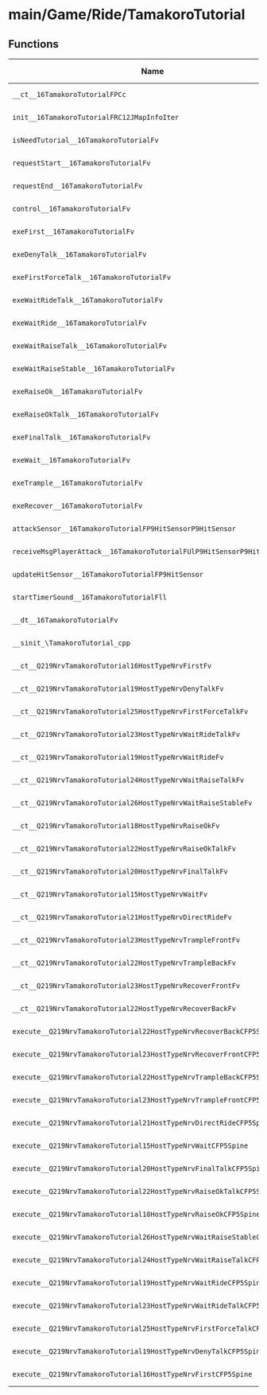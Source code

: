# main/Game/Ride/TamakoroTutorial

## Functions

| Name | Address | Match % |
|------|---------|---------|
| `__ct__16TamakoroTutorialFPCc` | `0x8033B384` | :x: (0.0%) |
| `init__16TamakoroTutorialFRC12JMapInfoIter` | `0x8033B3E8` | :x: (0.0%) |
| `isNeedTutorial__16TamakoroTutorialFv` | `0x8033B644` | :x: (0.0%) |
| `requestStart__16TamakoroTutorialFv` | `0x8033B64C` | :x: (0.0%) |
| `requestEnd__16TamakoroTutorialFv` | `0x8033B688` | :x: (0.0%) |
| `control__16TamakoroTutorialFv` | `0x8033B690` | :x: (0.0%) |
| `exeFirst__16TamakoroTutorialFv` | `0x8033B6CC` | :x: (0.0%) |
| `exeDenyTalk__16TamakoroTutorialFv` | `0x8033B820` | :x: (0.0%) |
| `exeFirstForceTalk__16TamakoroTutorialFv` | `0x8033B86C` | :x: (0.0%) |
| `exeWaitRideTalk__16TamakoroTutorialFv` | `0x8033B8C4` | :x: (0.0%) |
| `exeWaitRide__16TamakoroTutorialFv` | `0x8033B938` | :x: (0.0%) |
| `exeWaitRaiseTalk__16TamakoroTutorialFv` | `0x8033B97C` | :x: (0.0%) |
| `exeWaitRaiseStable__16TamakoroTutorialFv` | `0x8033BA18` | :x: (0.0%) |
| `exeRaiseOk__16TamakoroTutorialFv` | `0x8033BAE4` | :x: (0.0%) |
| `exeRaiseOkTalk__16TamakoroTutorialFv` | `0x8033BB40` | :x: (0.0%) |
| `exeFinalTalk__16TamakoroTutorialFv` | `0x8033BBB0` | :x: (0.0%) |
| `exeWait__16TamakoroTutorialFv` | `0x8033BC4C` | :x: (0.0%) |
| `exeTrample__16TamakoroTutorialFv` | `0x8033BCD4` | :x: (0.0%) |
| `exeRecover__16TamakoroTutorialFv` | `0x8033BDC8` | :x: (0.0%) |
| `attackSensor__16TamakoroTutorialFP9HitSensorP9HitSensor` | `0x8033BE6C` | :x: (0.0%) |
| `receiveMsgPlayerAttack__16TamakoroTutorialFUlP9HitSensorP9HitSensor` | `0x8033BEEC` | :x: (0.0%) |
| `updateHitSensor__16TamakoroTutorialFP9HitSensor` | `0x8033C044` | :x: (0.0%) |
| `startTimerSound__16TamakoroTutorialFll` | `0x8033C130` | :x: (0.0%) |
| `__dt__16TamakoroTutorialFv` | `0x8033C19C` | :x: (0.0%) |
| `__sinit_\TamakoroTutorial_cpp` | `0x8033C1F8` | :x: (0.0%) |
| `__ct__Q219NrvTamakoroTutorial16HostTypeNrvFirstFv` | `0x8033C2AC` | :x: (0.0%) |
| `__ct__Q219NrvTamakoroTutorial19HostTypeNrvDenyTalkFv` | `0x8033C2BC` | :x: (0.0%) |
| `__ct__Q219NrvTamakoroTutorial25HostTypeNrvFirstForceTalkFv` | `0x8033C2CC` | :x: (0.0%) |
| `__ct__Q219NrvTamakoroTutorial23HostTypeNrvWaitRideTalkFv` | `0x8033C2DC` | :x: (0.0%) |
| `__ct__Q219NrvTamakoroTutorial19HostTypeNrvWaitRideFv` | `0x8033C2EC` | :x: (0.0%) |
| `__ct__Q219NrvTamakoroTutorial24HostTypeNrvWaitRaiseTalkFv` | `0x8033C2FC` | :x: (0.0%) |
| `__ct__Q219NrvTamakoroTutorial26HostTypeNrvWaitRaiseStableFv` | `0x8033C30C` | :x: (0.0%) |
| `__ct__Q219NrvTamakoroTutorial18HostTypeNrvRaiseOkFv` | `0x8033C31C` | :x: (0.0%) |
| `__ct__Q219NrvTamakoroTutorial22HostTypeNrvRaiseOkTalkFv` | `0x8033C32C` | :x: (0.0%) |
| `__ct__Q219NrvTamakoroTutorial20HostTypeNrvFinalTalkFv` | `0x8033C33C` | :x: (0.0%) |
| `__ct__Q219NrvTamakoroTutorial15HostTypeNrvWaitFv` | `0x8033C34C` | :x: (0.0%) |
| `__ct__Q219NrvTamakoroTutorial21HostTypeNrvDirectRideFv` | `0x8033C35C` | :x: (0.0%) |
| `__ct__Q219NrvTamakoroTutorial23HostTypeNrvTrampleFrontFv` | `0x8033C36C` | :x: (0.0%) |
| `__ct__Q219NrvTamakoroTutorial22HostTypeNrvTrampleBackFv` | `0x8033C37C` | :x: (0.0%) |
| `__ct__Q219NrvTamakoroTutorial23HostTypeNrvRecoverFrontFv` | `0x8033C38C` | :x: (0.0%) |
| `__ct__Q219NrvTamakoroTutorial22HostTypeNrvRecoverBackFv` | `0x8033C39C` | :x: (0.0%) |
| `execute__Q219NrvTamakoroTutorial22HostTypeNrvRecoverBackCFP5Spine` | `0x8033C3AC` | :x: (0.0%) |
| `execute__Q219NrvTamakoroTutorial23HostTypeNrvRecoverFrontCFP5Spine` | `0x8033C3B4` | :x: (0.0%) |
| `execute__Q219NrvTamakoroTutorial22HostTypeNrvTrampleBackCFP5Spine` | `0x8033C3BC` | :x: (0.0%) |
| `execute__Q219NrvTamakoroTutorial23HostTypeNrvTrampleFrontCFP5Spine` | `0x8033C3C4` | :x: (0.0%) |
| `execute__Q219NrvTamakoroTutorial21HostTypeNrvDirectRideCFP5Spine` | `0x8033C3CC` | :x: (0.0%) |
| `execute__Q219NrvTamakoroTutorial15HostTypeNrvWaitCFP5Spine` | `0x8033C3D4` | :x: (0.0%) |
| `execute__Q219NrvTamakoroTutorial20HostTypeNrvFinalTalkCFP5Spine` | `0x8033C3DC` | :x: (0.0%) |
| `execute__Q219NrvTamakoroTutorial22HostTypeNrvRaiseOkTalkCFP5Spine` | `0x8033C3E4` | :x: (0.0%) |
| `execute__Q219NrvTamakoroTutorial18HostTypeNrvRaiseOkCFP5Spine` | `0x8033C3EC` | :x: (0.0%) |
| `execute__Q219NrvTamakoroTutorial26HostTypeNrvWaitRaiseStableCFP5Spine` | `0x8033C3F4` | :x: (0.0%) |
| `execute__Q219NrvTamakoroTutorial24HostTypeNrvWaitRaiseTalkCFP5Spine` | `0x8033C3FC` | :x: (0.0%) |
| `execute__Q219NrvTamakoroTutorial19HostTypeNrvWaitRideCFP5Spine` | `0x8033C404` | :x: (0.0%) |
| `execute__Q219NrvTamakoroTutorial23HostTypeNrvWaitRideTalkCFP5Spine` | `0x8033C40C` | :x: (0.0%) |
| `execute__Q219NrvTamakoroTutorial25HostTypeNrvFirstForceTalkCFP5Spine` | `0x8033C414` | :x: (0.0%) |
| `execute__Q219NrvTamakoroTutorial19HostTypeNrvDenyTalkCFP5Spine` | `0x8033C41C` | :x: (0.0%) |
| `execute__Q219NrvTamakoroTutorial16HostTypeNrvFirstCFP5Spine` | `0x8033C424` | :x: (0.0%) |